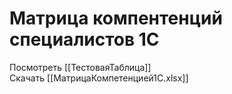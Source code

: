 # Матрица компентенций специалистов 1С

Посмотреть [[ТестоваяТаблица]]  
Скачать [[МатрицаКомпетенцией1С.xlsx]]  
